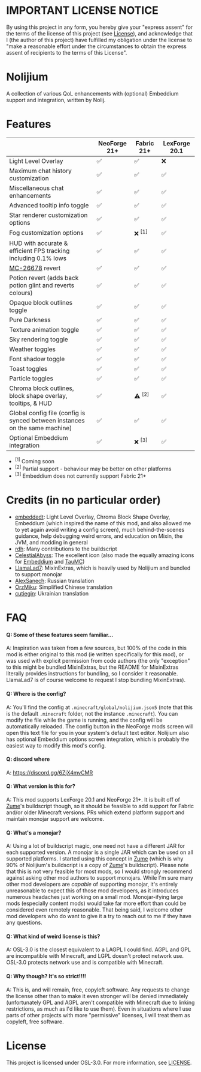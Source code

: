 # IMPORTANT LICENSE NOTICE

By using this project in any form, you hereby give your "express assent" for the terms of the license of this project (see [License](#license)), and acknowledge that I (the author of this project) have fulfilled my obligation under the license to "make a reasonable effort under the circumstances to obtain the express assent of recipients to the terms of this License".

# Nolijium

A collection of various QoL enhancements with (optional) Embeddium support and integration, written by Nolij.

# Features

|                                                                             | NeoForge 21+ | Fabric 21+       | LexForge 20.1 |
|-----------------------------------------------------------------------------|--------------|------------------|---------------|
| Light Level Overlay                                                         | ✅            | ✅                | ❌             |
| Maximum chat history customization                                          | ✅            | ✅                | ✅             |
| Miscellaneous chat enhancements                                             | ✅            | ✅                | ✅             |
| Advanced tooltip info toggle                                                | ✅            | ✅                | ✅             |
| Star renderer customization options                                         | ✅            | ✅                | ✅             |
| Fog customization options                                                   | ✅            | ❌ <sup>[1]</sup> | ✅             |
| HUD with accurate & efficient FPS tracking including 0.1% lows              | ✅            | ✅                | ✅             |
| [MC-26678](https://bugs.mojang.com/browse/MC-26678) revert                  | ✅            | ✅                | ✅             |
| Potion revert (adds back potion glint and reverts colours)                  | ✅            | ✅                | ✅             |
| Opaque block outlines toggle                                                | ✅            | ✅                | ✅             |
| Pure Darkness                                                               | ✅            | ✅                | ✅             |
| Texture animation toggle                                                    | ✅            | ✅                | ✅             |
| Sky rendering toggle                                                        | ✅            | ✅                | ✅             |
| Weather toggles                                                             | ✅            | ✅                | ✅             |
| Font shadow toggle                                                          | ✅            | ✅                | ✅             |
| Toast toggles                                                               | ✅            | ✅                | ✅             |
| Particle toggles                                                            | ✅            | ✅                | ✅             |
| Chroma block outlines, block shape overlay, tooltips, & HUD                 | ✅            | ⚠ <sup>[2]</sup> | ✅             |
| Global config file (config is synced between instances on the same machine) | ✅            | ✅                | ✅             |
| Optional Embeddium integration                                              | ✅            | ❌ <sup>[3]</sup> | ✅             |

- <sup>[1]</sup> Coming soon
- <sup>[2]</sup> Partial support - behaviour may be better on other platforms
- <sup>[3]</sup> Embeddium does not currently support Fabric 21+

# Credits (in no particular order)

- [embeddedt](https://github.com/embeddedt): Light Level Overlay, Chroma Block Shape Overlay, Embeddium (which inspired the name of this mod, and also allowed me to yet again avoid writing a config screen), much behind-the-scenes guidance, help debugging weird errors, and education on Mixin, the JVM, and modding in general
- [rdh](https://github.com/rhysdh540): Many contributions to the buildscript
- [CelestialAbyss](https://github.com/CelestialAbyss): The excellent icon (also made the equally amazing icons for [Embeddium](https://github.com/embeddedt/embeddium) and [TauMC](https://github.com/TauMC))
- [LlamaLad7](https://github.com/LlamaLad7): MixinExtras, which is heavily used by Nolijium and bundled to support monojar
- [AlexSanech](https://github.com/Alexander317): Russian translation
- [OrzMiku](https://github.com/OrzMiku): Simplified Chinese translation
- [cutiegin](https://github.com/cutiegin): Ukrainian translation

# FAQ

#### Q: Some of these features seem familiar...

A: Inspiration was taken from a few sources, but 100% of the code in this mod is either original to this mod (ie written specifically for this mod), or was used with explicit permission from code authors (the only "exception" to this might be bundled MixinExtras, but the README for MixinExtras literally provides instructions for bundling, so I consider it reasonable. LlamaLad7 is of course welcome to request I stop bundling MixinExtras).

#### Q: Where is the config?

A: You'll find the config at `.minecraft/global/nolijium.json5` (note that this is the default `.minecraft` folder, not the instance `.minecraft`). You can modify the file while the game is running, and the config will be automatically reloaded. The config button in the NeoForge mods screen will open this text file for you in your system's default text editor. Nolijium also has optional Embeddium options screen integration, which is probably the easiest way to modify this mod's config.

#### Q: discord where
A: https://discord.gg/6ZjX4mvCMR

#### Q: What version is this for?

A: This mod supports LexForge 20.1 and NeoForge 21+. It is built off of [Zume](https://github.com/Nolij/Zume)'s buildscript though, so it should be feasible to add support for Fabric and/or older Minecraft versions. PRs which extend platform support and maintain monojar support are welcome.

#### Q: What's a monojar?

A: Using a lot of buildscript magic, one need not have a different JAR for each supported version. A monojar is a single JAR which can be used on all supported platforms. I started using this concept in [Zume](https://github.com/Nolij/Zume) (which is why 90% of Nolijium's buildscript is a copy of [Zume](https://github.com/Nolij/Zume)'s buildscript). Please note that this is not very feasible for most mods, so I would strongly recommend against asking other mod authors to support monojars. While I'm sure many other mod developers are _capable_ of supporting monojar, it's entirely unreasonable to expect this of those mod developers, as it introduces numerous headaches just working on a small mod. Monojar-ifying large mods (especially content mods) would take far more effort than could be considered even remotely reasonable. That being said, I welcome other mod developers who do want to give it a try to reach out to me if they have any questions.

#### Q: What kind of weird license is this?

A: OSL-3.0 is the closest equivalent to a LAGPL I could find. AGPL and GPL are incompatible with Minecraft, and LGPL doesn't protect network use. OSL-3.0 protects network use and is compatible with Minecraft.

#### Q: Why though? It's so strict!!!!

A: This is, and will remain, free, copyleft software. Any requests to change the license other than to make it even stronger will be denied immediately (unfortunately GPL and AGPL aren't compatible with Minecraft due to linking restrictions, as much as I'd like to use them). Even in situations where I use parts of other projects with more "permissive" licenses, I will treat them as copyleft, free software.

# License

This project is licensed under OSL-3.0. For more information, see [LICENSE](LICENSE).
